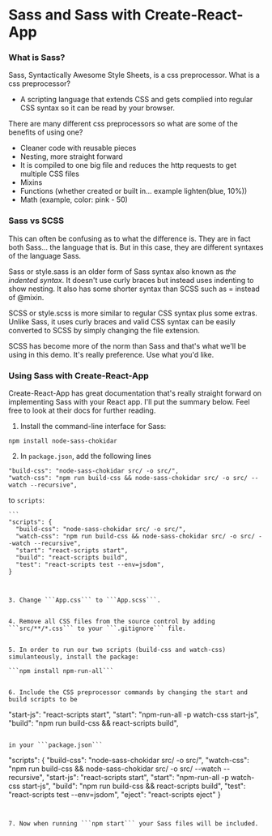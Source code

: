 # Sass and Sass with Create-React-App

### What is Sass?

Sass, Syntactically Awesome Style Sheets, is a css preprocessor. What is a css preprocessor? 
- A scripting language that extends CSS and gets complied into regular CSS syntax so it can be read by your browser.

There are many different css preprocessors so what are some of the benefits of using one?
- Cleaner code with reusable pieces
- Nesting, more straight forward
- It is compiled to one big file and reduces the http requests to get multiple CSS files
- Mixins
- Functions (whether created or built in… example lighten(blue, 10%))
- Math (example, color: pink - 50)

### Sass vs SCSS

This can often be confusing as to what the difference is. They are in fact both Sass... the language that is. But in this case, they are different syntaxes of the language Sass.

Sass or style.sass is an older form of Sass syntax also known as *the indented syntax*. It doesn't use curly braces but instead uses indenting to show nesting. It also has some shorter syntax than SCSS such as = instead of @mixin. 

SCSS or style.scss is more similar to regular CSS syntax plus some extras. Unlike Sass, it uses curly braces and valid CSS syntax can be easily converted to SCSS by simply changing the file extension. 

SCSS has become more of the norm than Sass and that's what we'll be using in this demo. It's really preference. Use what you'd like.

### Using Sass with Create-React-App

Create-React-App has great documentation that's really straight forward on implementing Sass with your React app. I'll put the summary below. Feel free to look at their docs for further reading.

1. Install the command-line interface for Sass:

  ```npm install node-sass-chokidar```


2. In ```package.json```, add the following lines 

  ```
  "build-css": "node-sass-chokidar src/ -o src/",
  "watch-css": "npm run build-css && node-sass-chokidar src/ -o src/ --watch --recursive",
  ``` 

  to ```scripts```:

    ```
    "scripts": {
      "build-css": "node-sass-chokidar src/ -o src/",
      "watch-css": "npm run build-css && node-sass-chokidar src/ -o src/ --watch --recursive",
      "start": "react-scripts start",
      "build": "react-scripts build",
      "test": "react-scripts test --env=jsdom",
    }
  ```   


3. Change ```App.css``` to ```App.scss```.


4. Remove all CSS files from the source control by adding ```src/**/*.css``` to your ```.gitignore``` file.


5. In order to run our two scripts (build-css and watch-css) simulanteously, install the package:

 ```npm install npm-run-all```


6. Include the CSS preprocessor commands by changing the start and build scripts to be

  ```
  "start-js": "react-scripts start",
  "start": "npm-run-all -p watch-css start-js",
  "build": "npm run build-css && react-scripts build",
  ```

  in your ```package.json```

  ```
  "scripts": {
    "build-css": "node-sass-chokidar src/ -o src/",
    "watch-css": "npm run build-css && node-sass-chokidar src/ -o src/ --watch --recursive",
    "start-js": "react-scripts start",
    "start": "npm-run-all -p watch-css start-js",
    "build": "npm run build-css && react-scripts build",
    "test": "react-scripts test --env=jsdom",
    "eject": "react-scripts eject"
  }
  ```


7. Now when running ```npm start``` your Sass files will be included.